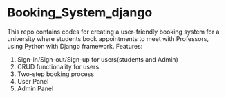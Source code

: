 # Booking_System_django
This repo contains codes for creating a user-friendly booking system for a university where students book appointments to meet with Professors, using Python with Django framework.
Features:
1. Sign-in/Sign-out/Sign-up for users(students and Admin)
2. CRUD functionality for users
3. Two-step booking process
4. User Panel
5. Admin Panel
